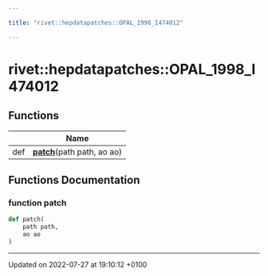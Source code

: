 ```yaml
---

title: "rivet::hepdatapatches::OPAL_1998_I474012"

---
```


# rivet::hepdatapatches::OPAL_1998_I474012



## Functions

|                | Name           |
| -------------- | -------------- |
| def | **[patch](http://example.org/namespaces/namespacerivet_1_1hepdatapatches_1_1opal__1998__i474012/#function-patch)**(path path, ao ao) |


## Functions Documentation

### function patch

```python
def patch(
    path path,
    ao ao
)
```






-------------------------------

Updated on 2022-07-27 at 19:10:12 +0100